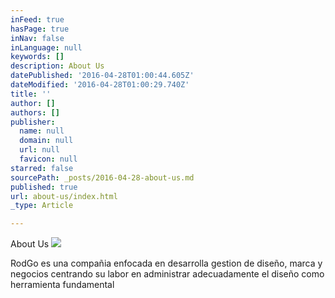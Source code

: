 ```yaml
---
inFeed: true
hasPage: true
inNav: false
inLanguage: null
keywords: []
description: About Us
datePublished: '2016-04-28T01:00:44.605Z'
dateModified: '2016-04-28T01:00:29.740Z'
title: ''
author: []
authors: []
publisher:
  name: null
  domain: null
  url: null
  favicon: null
starred: false
sourcePath: _posts/2016-04-28-about-us.md
published: true
url: about-us/index.html
_type: Article

---
```

About Us
![](https://the-grid-user-content.s3-us-west-2.amazonaws.com/616603da-08c7-4edf-ac76-84bad86b9fd0.png)

RodGo es una compañia enfocada en desarrolla gestion de diseño, marca y negocios centrando su labor en administrar adecuadamente el diseño como herramienta fundamental